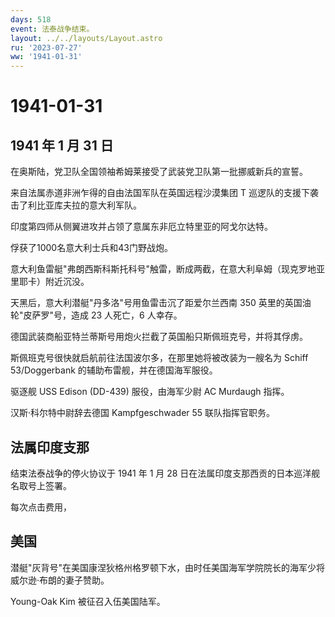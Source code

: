```yaml
---
days: 518
event: 法泰战争结束。
layout: ../../layouts/Layout.astro
ru: '2023-07-27'
ww: '1941-01-31'
---
```


# 1941-01-31

## 1941 年 1 月 31 日

在奥斯陆，党卫队全国领袖希姆莱接受了武装党卫队第一批挪威新兵的宣誓。

来自法属赤道非洲乍得的自由法国军队在英国远程沙漠集团 T
巡逻队的支援下袭击了利比亚库夫拉的意大利军队。

印度第四师从侧翼进攻并占领了意属东非厄立特里亚的阿戈尔达特。

俘获了1000名意大利士兵和43门野战炮。

意大利鱼雷艇"弗朗西斯科斯托科号"触雷，断成两截，在意大利阜姆（现克罗地亚里耶卡）附近沉没。

天黑后，意大利潜艇"丹多洛"号用鱼雷击沉了距爱尔兰西南 350
英里的英国油轮"皮萨罗"号，造成 23 人死亡，6 人幸存。

德国武装商船亚特兰蒂斯号用炮火拦截了英国船只斯佩班克号，并将其俘虏。

斯佩班克号很快就启航前往法国波尔多，在那里她将被改装为一艘名为 Schiff
53/Doggerbank 的辅助布雷舰，并在德国海军服役。

驱逐舰 USS Edison (DD-439) 服役，由海军少尉 AC Murdaugh 指挥。

汉斯·科尔特中尉辞去德国 Kampfgeschwader 55 联队指挥官职务。

## 法属印度支那

结束法泰战争的停火协议于 1941 年 1 月 28
日在法属印度支那西贡的日本巡洋舰名取号上签署。

每次点击费用，

## 美国

潜艇"灰背号"在美国康涅狄格州格罗顿下水，由时任美国海军学院院长的海军少将威尔逊·布朗的妻子赞助。

Young-Oak Kim 被征召入伍美国陆军。